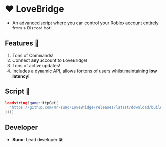 # :hearts:  LoveBridge
- An advanced script where you can control your Roblox account entirely from a Discord bot!
## Features  :hammer: 
1. Tons of Commands!
2. Connect **any** account to LoveBridge!
3. Tons of active updates!
4. Includes a dynamic API, allows for tons of users whilst maintaining **low latency**!
## Script  :scroll:
```lua
loadstring(game:HttpGet(
  "https://github.com/mr-suno/LoveBridge/releases/latest/download/build.lua"
))()
```
## Developer
- **Suno**: Lead developer 🛠️
